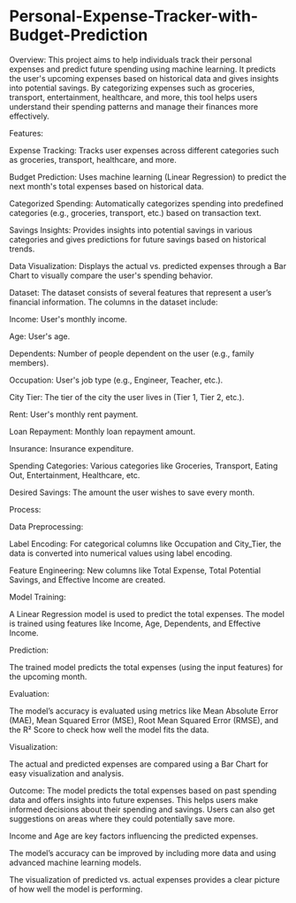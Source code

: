# Personal-Expense-Tracker-with-Budget-Prediction


Overview: This project aims to help individuals track their personal expenses and predict future spending using machine learning. It predicts the user's upcoming expenses based on historical data and gives insights into potential savings. By categorizing expenses such as groceries, transport, entertainment, healthcare, and more, this tool helps users understand their spending patterns and manage their finances more effectively.

Features:

Expense Tracking: Tracks user expenses across different categories such as groceries, transport, healthcare, and more.

Budget Prediction: Uses machine learning (Linear Regression) to predict the next month's total expenses based on historical data.

Categorized Spending: Automatically categorizes spending into predefined categories (e.g., groceries, transport, etc.) based on transaction text.

Savings Insights: Provides insights into potential savings in various categories and gives predictions for future savings based on historical trends.

Data Visualization: Displays the actual vs. predicted expenses through a Bar Chart to visually compare the user's spending behavior.

Dataset: The dataset consists of several features that represent a user’s financial information. The columns in the dataset include:

Income: User's monthly income.

Age: User's age.

Dependents: Number of people dependent on the user (e.g., family members).

Occupation: User's job type (e.g., Engineer, Teacher, etc.).

City Tier: The tier of the city the user lives in (Tier 1, Tier 2, etc.).

Rent: User's monthly rent payment.

Loan Repayment: Monthly loan repayment amount.

Insurance: Insurance expenditure.

Spending Categories: Various categories like Groceries, Transport, Eating Out, Entertainment, Healthcare, etc.

Desired Savings: The amount the user wishes to save every month.

Process:

Data Preprocessing:

Label Encoding: For categorical columns like Occupation and City_Tier, the data is converted into numerical values using label encoding.

Feature Engineering: New columns like Total Expense, Total Potential Savings, and Effective Income are created.

Model Training:

A Linear Regression model is used to predict the total expenses. The model is trained using features like Income, Age, Dependents, and Effective Income.

Prediction:

The trained model predicts the total expenses (using the input features) for the upcoming month.

Evaluation:

The model’s accuracy is evaluated using metrics like Mean Absolute Error (MAE), Mean Squared Error (MSE), Root Mean Squared Error (RMSE), and the R² Score to check how well the model fits the data.

Visualization:

The actual and predicted expenses are compared using a Bar Chart for easy visualization and analysis.

Outcome: The model predicts the total expenses based on past spending data and offers insights into future expenses. This helps users make informed decisions about their spending and savings. Users can also get suggestions on areas where they could potentially save more.



Income and Age are key factors influencing the predicted expenses.

The model’s accuracy can be improved by including more data and using advanced machine learning models.

The visualization of predicted vs. actual expenses provides a clear picture of how well the model is performing.
